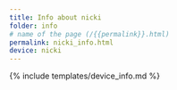```yaml
---
title: Info about nicki
folder: info
# name of the page (/{{permalink}}.html)
permalink: nicki_info.html
device: nicki
---
```

{% include templates/device_info.md %}
